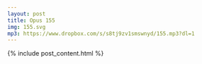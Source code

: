 ```yaml
---
layout: post
title: Opus 155
img: 155.svg
mp3: https://www.dropbox.com/s/s8tj9zv1smswnyd/155.mp3?dl=1
---
```


{% include post_content.html %}
